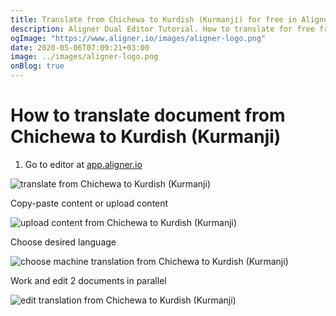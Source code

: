 ```yaml
---
title: Translate from Chichewa to Kurdish (Kurmanji) for free in Aligner Editor
description: Aligner Dual Editor Tutorial. How to translate for free from Chichewa to Kurdish (Kurmanji). Aligner is multilingual document management platform. 
ogImage: "https://www.aligner.io/images/aligner-logo.png"
date: 2020-05-06T07:09:21+03:00
image: ../images/aligner-logo.png
onBlog: true
---
```


# How to translate document from Chichewa to Kurdish (Kurmanji)

1. Go to editor at [app.aligner.io](https://app.aligner.io "Aligner App web page")

![translate from Chichewa to Kurdish (Kurmanji)](../aligner-blank-editor.png "translate from Chichewa to Kurdish (Kurmanji)")

Copy-paste content or upload content

![upload content from Chichewa to Kurdish (Kurmanji)](../aligner-uploaded-document.png "upload content from Chichewa to Kurdish (Kurmanji)")

Choose desired language

![choose machine translation from Chichewa to Kurdish (Kurmanji)](../aligner-language-dropdown.png "choose machine translation from Chichewa to Kurdish (Kurmanji)")

Work and edit 2 documents in parallel

![edit translation from Chichewa to Kurdish (Kurmanji)](../aligner-double-sitded-editor.png "edit translation from Chichewa to Kurdish (Kurmanji)")

